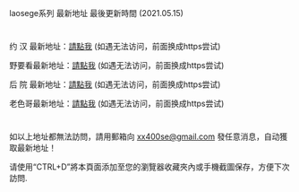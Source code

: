 laosege系列 最新地址 最後更新時間 (2021.05.15)
#
约 汉 最新地址：<a href="http://www.169ke.com" rel="nofollow">請點我</a>   (如遇无法访问，前面换成https尝试)

野要看最新地址：<a href="http://www.190ax.com" rel="nofollow">請點我</a>   (如遇无法访问，前面换成https尝试)

后 院 最新地址：<a href="http://www.160ve.com" rel="nofollow">請點我</a>   (如遇无法访问，前面换成https尝试)

老色哥最新地址：<a href="http://www.210hx.com" rel="nofollow">請點我</a>   (如遇无法访问，前面换成https尝试)
#
如以上地址都無法訪問，請用郵箱向 xx400se@gmail.com 發任意消息，自动獲取最新地址！

请使用“CTRL+D”將本頁面添加至您的瀏覽器收藏夾內或手機截圖保存，方便下次訪問.
